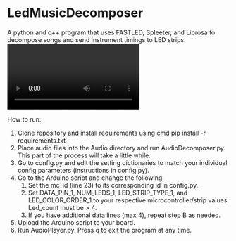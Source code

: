 # LedMusicDecomposer
A python and c++ program that uses FASTLED, Spleeter, and Librosa to decompose songs and send instrument timings to LED strips.
<video src="https://user-images.githubusercontent.com/83613942/197366009-708d8ef7-c574-4348-a960-b75f6436b11c.mp4"></video>

How to run:
  1. Clone repository and install requirements using cmd pip install -r requirements.txt
  2. Place audio files into the Audio directory and run AudioDecomposer.py. This part of the process will take a little while.
  3. Go to config.py and edit the setting dictionaries to match your individual config parameters (instructions in config.py).
  4. Go to the Arduino script and change the following:
     1. Set the mc_id (line 23) to its corresponding id in config.py.
     2. Set DATA_PIN_1, NUM_LEDS_1, LED_STRIP_TYPE_1, and LED_COLOR_ORDER_1 to your respective microcontroller/strip values. Led_count must be > 4.
     3. If you have additional data lines (max 4), repeat step B as needed.
  5. Upload the Arduino script to your board.
  6. Run AudioPlayer.py. Press q to exit the program at any time.
 
